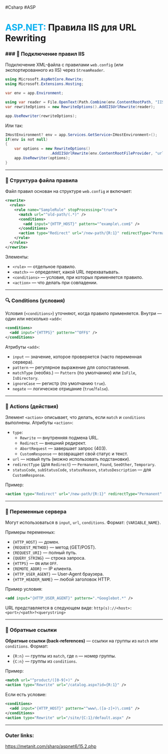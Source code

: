 #Csharp #ASP 
# <font color="#00b0f0">ASP.NET:</font> Правила IIS для URL Rewriting

### ### 🔌 Подключение правил IIS
Подключение XML-файла с правилами `web.config` (или экспортированного из IIS) через `StreamReader`.

```csharp
using Microsoft.AspNetCore.Rewrite;
using Microsoft.Extensions.Hosting;

var env = app.Environment;

using var reader = File.OpenText(Path.Combine(env.ContentRootPath, "IISUrlRewrite.xml"));
var rewriteOptions = new RewriteOptions().AddIISUrlRewrite(reader);

app.UseRewriter(rewriteOptions);
```
Или так:
```csharp
IHostEnvironment? env = app.Services.GetService<IHostEnvironment>();
if(env is not null)
{
    var options = new RewriteOptions()
                    .AddIISUrlRewrite(env.ContentRootFileProvider, "urlrewrite.xml");
    app.UseRewriter(options);
}
```

---
### 📄 Структура файла правила
Файл правил основан на структуре `web.config` и включает:

```xml
<rewrite>
  <rules>
    <rule name="SampleRule" stopProcessing="true">
      <match url="^old-path/(.*)" />
      <conditions>
        <add input="{HTTP_HOST}" pattern="^example\.com$" />
      </conditions>
      <action type="Redirect" url="/new-path/{R:1}" redirectType="Permanent" />
    </rule>
  </rules>
</rewrite>
```

Элементы:
- `<rule>` — отдельное правило.
- `<match>` — определяет, какой URL перехватывать.
- `<conditions>` — условия, при которых применяется правило.
- `<action>` — что делать при совпадении.

---
### 🔍 Conditions (условия)

Условия (`<conditions>`) уточняют, когда правило применяется. Внутри — один или несколько `<add>`:

```xml
<conditions>
  <add input="{HTTPS}" pattern="^OFF$" />
</conditions>
```

Атрибуты `<add>`:
- `input` — значение, которое проверяется (часто переменная сервера).
- `pattern` — регулярное выражение для сопоставления.
- `matchType` (необяз.) — `Pattern` (по умолчанию) или `IsFile`, `IsDirectory`.
- `ignoreCase` — регистр (по умолчанию `true`).
- `negate` — логическое отрицание (`true`/`false`).

---

### 🎯 Actions (действия)

Элемент `<action>` описывает, что делать, если `match` и `conditions` выполнены.
Атрибуты `<action>`:

- `type`:
    - `Rewrite` — внутренняя подмена URL.    
    - `Redirect` — внешний редирект.    
    - `AbortRequest` — завершает запрос (403).    
    - `CustomResponse` — возвращает свой статус и текст.    
- `url` — новый путь (можно использовать подстановки).
- `redirectType` (для `Redirect`) — `Permanent`, `Found`, `SeeOther`, `Temporary`. 
- `statusCode`, `subStatusCode`, `statusReason`, `statusDescription` — для `CustomResponse`.

Пример:
```xml
<action type="Redirect" url="/new-path/{R:1}" redirectType="Permanent" />
```

---

### 🧩 Переменные сервера
Могут использоваться в `input`, `url`, `conditions`. Формат: `{VARIABLE_NAME}`.

Примеры переменных:
- `{HTTP_HOST}` — домен.
- `{REQUEST_METHOD}` — метод (GET/POST).
- `{REQUEST_URI}` — полный путь. 
- `{QUERY_STRING}` — строка запроса.
- `{HTTPS}` — `ON` или `OFF`.
- `{REMOTE_ADDR}` — IP клиента.
- `{HTTP_USER_AGENT}` — User-Agent браузера.
- `{HTTP_HEADER_NAME}` — любой заголовок HTTP.

Пример условия:
```xml
<add input="{HTTP_USER_AGENT}" pattern=".*Googlebot.*" />
```
URL представляется в следующем виде: `http(s)://<host>:<port>/<path>?<querystring>`

---

### 🔄 Обратные ссылки

**Обратные ссылки (back-references)** — ссылки на группы из `match` или `conditions`.
Формат:
- `{R:n}` — группы из `match`, где `n` — номер группы.
- `{C:n}` — группы из `conditions`.
    
Пример:
```xml
<match url="^product/([0-9]+)" />
<action type="Rewrite" url="/catalog.aspx?id={R:1}" />
```

Если есть условие:
```xml
<conditions>
  <add input="{HTTP_HOST}" pattern="^www\.([a-z]+)\.com$" />
</conditions>
<action type="Rewrite" url="/site/{C:1}/default.aspx" />
```

---
### Outer links:
https://metanit.com/sharp/aspnet6/15.2.php